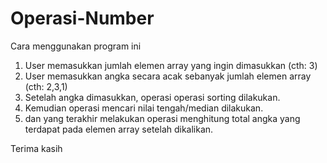 # Operasi-Number

Cara menggunakan program ini
  1. User memasukkan jumlah elemen array yang ingin dimasukkan (cth: 3)
  2. User memasukkan angka secara acak sebanyak jumlah elemen array (cth: 2,3,1)
  3. Setelah angka dimasukkan, operasi operasi sorting dilakukan.
  4. Kemudian operasi mencari nilai tengah/median dilakukan.
  5. dan yang terakhir melakukan operasi menghitung total angka yang terdapat pada elemen array setelah dikalikan.

Terima kasih
